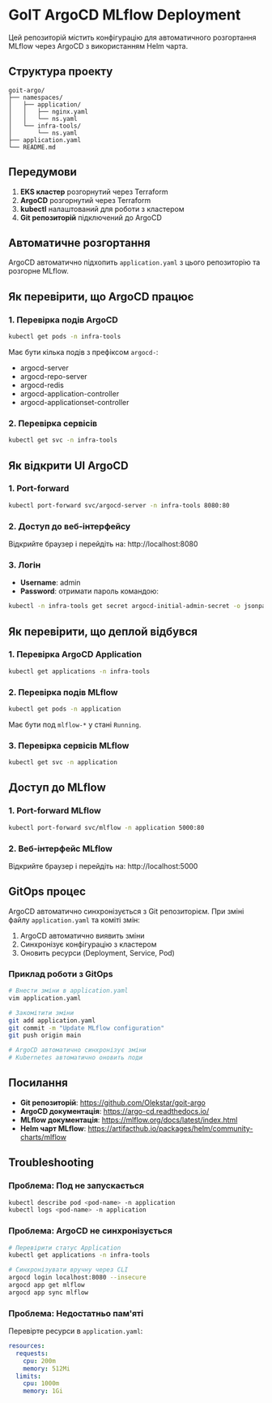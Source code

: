 # GoIT ArgoCD MLflow Deployment

Цей репозиторій містить конфігурацію для автоматичного розгортання MLflow через ArgoCD з використанням Helm чарта.

## Структура проекту

```
goit-argo/
├── namespaces/
│   ├── application/
│   │   ├── nginx.yaml
│   │   └── ns.yaml
│   └── infra-tools/
│       └── ns.yaml
├── application.yaml
└── README.md
```

## Передумови

1. **EKS кластер** розгорнутий через Terraform
2. **ArgoCD** розгорнутий через Terraform
3. **kubectl** налаштований для роботи з кластером
4. **Git репозиторій** підключений до ArgoCD

## Автоматичне розгортання

ArgoCD автоматично підхопить `application.yaml` з цього репозиторію та розгорне MLflow.

## Як перевірити, що ArgoCD працює

### 1. Перевірка подів ArgoCD

```bash
kubectl get pods -n infra-tools
```

Має бути кілька подів з префіксом `argocd-`:
- argocd-server
- argocd-repo-server
- argocd-redis
- argocd-application-controller
- argocd-applicationset-controller

### 2. Перевірка сервісів

```bash
kubectl get svc -n infra-tools
```

## Як відкрити UI ArgoCD

### 1. Port-forward

```bash
kubectl port-forward svc/argocd-server -n infra-tools 8080:80
```

### 2. Доступ до веб-інтерфейсу

Відкрийте браузер і перейдіть на: http://localhost:8080

### 3. Логін

- **Username**: admin
- **Password**: отримати пароль командою:
```bash
kubectl -n infra-tools get secret argocd-initial-admin-secret -o jsonpath="{.data.password}" | base64 -d
```

## Як перевірити, що деплой відбувся

### 1. Перевірка ArgoCD Application

```bash
kubectl get applications -n infra-tools
```

### 2. Перевірка подів MLflow

```bash
kubectl get pods -n application
```

Має бути под `mlflow-*` у стані `Running`.

### 3. Перевірка сервісів MLflow

```bash
kubectl get svc -n application
```

## Доступ до MLflow

### 1. Port-forward MLflow

```bash
kubectl port-forward svc/mlflow -n application 5000:80
```

### 2. Веб-інтерфейс MLflow

Відкрийте браузер і перейдіть на: http://localhost:5000

## GitOps процес

ArgoCD автоматично синхронізується з Git репозиторієм. При зміні файлу `application.yaml` та коміті змін:

1. ArgoCD автоматично виявить зміни
2. Синхронізує конфігурацію з кластером
3. Оновить ресурси (Deployment, Service, Pod)

### Приклад роботи з GitOps

```bash
# Внести зміни в application.yaml
vim application.yaml

# Закомітити зміни
git add application.yaml
git commit -m "Update MLflow configuration"
git push origin main

# ArgoCD автоматично синхронізує зміни
# Kubernetes автоматично оновить поди
```

## Посилання

- **Git репозиторій**: https://github.com/Olekstar/goit-argo
- **ArgoCD документація**: https://argo-cd.readthedocs.io/
- **MLflow документація**: https://mlflow.org/docs/latest/index.html
- **Helm чарт MLflow**: https://artifacthub.io/packages/helm/community-charts/mlflow

## Troubleshooting

### Проблема: Под не запускається

```bash
kubectl describe pod <pod-name> -n application
kubectl logs <pod-name> -n application
```

### Проблема: ArgoCD не синхронізується

```bash
# Перевірити статус Application
kubectl get applications -n infra-tools

# Синхронізувати вручну через CLI
argocd login localhost:8080 --insecure
argocd app get mlflow
argocd app sync mlflow
```

### Проблема: Недостатньо пам'яті

Перевірте ресурси в `application.yaml`:
```yaml
resources:
  requests:
    cpu: 200m
    memory: 512Mi
  limits:
    cpu: 1000m
    memory: 1Gi
```